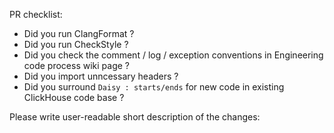 PR checklist:
- Did you run ClangFormat ?
- Did you run CheckStyle ?
- Did you check the comment / log / exception conventions in Engineering code process wiki page ?
- Did you import unncessary headers ?
- Did you surround `Daisy : starts/ends` for new code in existing ClickHouse code base ?

Please write user-readable short description of the changes:
